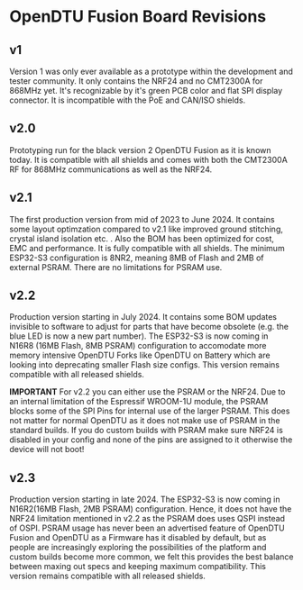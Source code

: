 # OpenDTU Fusion Board Revisions

## v1
Version 1 was only ever available as a prototype within the development and tester community. It only contains the NRF24 and no CMT2300A for 868MHz yet. It's recognizable by it's
green PCB color and flat SPI display connector. It is incompatible with the PoE and CAN/ISO shields.

## v2.0 
Prototyping run for the black version 2 OpenDTU Fusion as it is known today. It is compatible with all shields and comes with both the CMT2300A RF for 868MHz communications as well as the NRF24.

## v2.1 
The first production version from mid of 2023 to June 2024. It contains some layout optimzation compared to v2.1 like improved ground stitching, crystal island isolation etc. .
Also the BOM has been optimized for cost, EMC and performance. It is fully compatible with all shields. The minimum ESP32-S3 configuration is 8NR2, meaning 8MB of Flash and 2MB of external PSRAM.
There are no limitations for PSRAM use.

## v2.2 
Production version starting in July 2024. It contains some BOM updates invisible to software to adjust for parts that have become obsolete (e.g. the blue LED is now a new part number). The ESP32-S3 is now coming in N16R8 (16MB Flash, 8MB PSRAM) configuration to accomodate more memory intensive OpenDTU Forks like OpenDTU on Battery which are looking into deprecating smaller Flash size configs.
This version remains compatible with all released shields.

**IMPORTANT** For v2.2 you can either use the PSRAM or the NRF24. Due to an internal limitation of the Espressif WROOM-1U module, the PSRAM blocks some of the SPI Pins for internal use of the larger PSRAM. This does not matter for normal OpenDTU as it does not make use of PSRAM in the standard builds. If you do custom builds with PSRAM make sure NRF24 is disabled in your config and none of the pins are assigned to it otherwise the device will not boot!

## v2.3 
Production version starting in late 2024. The ESP32-S3 is now coming in N16R2(16MB Flash, 2MB PSRAM) configuration. Hence, it does not have the NRF24 limitation mentioned in v2.2 as the
PSRAM does uses QSPI instead of OSPI.
PSRAM usage has never been an advertised feature of OpenDTU Fusion and OpenDTU as a Firmware
has it disabled by default, but as people are increasingly exploring the possibilities of the
platform and custom builds become more common, we felt this provides the best balance between
maxing out specs and keeping maximum compatibility.
This version remains compatible with all released shields.
